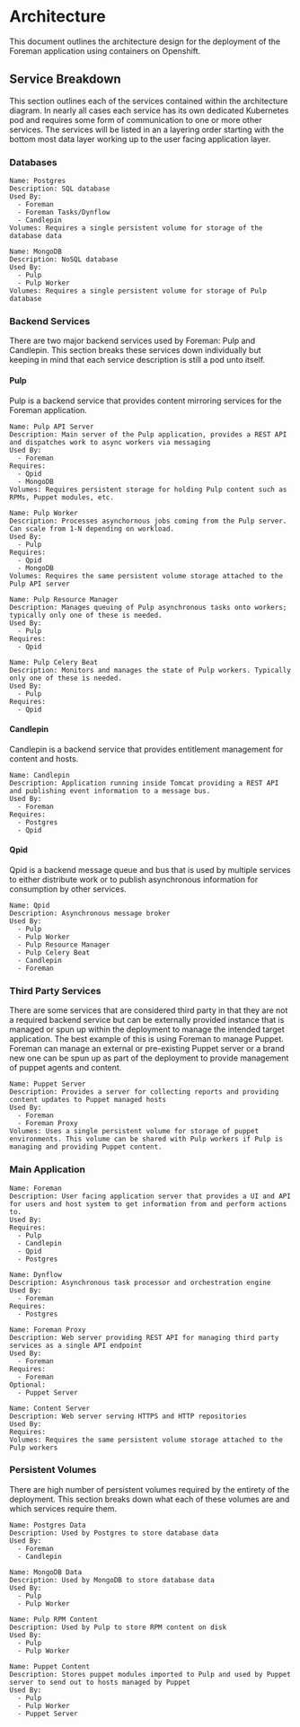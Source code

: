# Architecture

This document outlines the architecture design for the deployment of the Foreman application using containers on Openshift.

## Service Breakdown

This section outlines each of the services contained within the architecture diagram. In nearly all cases each service has its own dedicated Kubernetes pod and requires some form of communication to one or more other services. The services will be listed in an a layering order starting with the bottom most data layer working up to the user facing application layer.

### Databases

    Name: Postgres
    Description: SQL database
    Used By:
      - Foreman
      - Foreman Tasks/Dynflow
      - Candlepin
    Volumes: Requires a single persistent volume for storage of the database data

    Name: MongoDB
    Description: NoSQL database
    Used By:
      - Pulp
      - Pulp Worker
    Volumes: Requires a single persistent volume for storage of Pulp database

### Backend Services

There are two major backend services used by Foreman: Pulp and Candlepin. This section breaks these services down individually but keeping in mind that each service description is still a pod unto itself.

#### Pulp

Pulp is a backend service that provides content mirroring services for the Foreman application.

    Name: Pulp API Server
    Description: Main server of the Pulp application, provides a REST API and dispatches work to async workers via messaging
    Used By:
      - Foreman
    Requires:
      - Qpid
      - MongoDB
    Volumes: Requires persistent storage for holding Pulp content such as RPMs, Puppet modules, etc.

    Name: Pulp Worker
    Description: Processes asynchornous jobs coming from the Pulp server. Can scale from 1-N depending on workload.
    Used By:
      - Pulp
    Requires:
      - Qpid
      - MongoDB
    Volumes: Requires the same persistent volume storage attached to the Pulp API server

    Name: Pulp Resource Manager
    Description: Manages queuing of Pulp asynchronous tasks onto workers; typically only one of these is needed.
    Used By:
      - Pulp
    Requires:
      - Qpid

    Name: Pulp Celery Beat
    Description: Monitors and manages the state of Pulp workers. Typically only one of these is needed.
    Used By:
      - Pulp
    Requires:
      - Qpid

#### Candlepin

Candlepin is a backend service that provides entitlement management for content and hosts.

    Name: Candlepin
    Description: Application running inside Tomcat providing a REST API and publishing event information to a message bus.
    Used By:
      - Foreman
    Requires:
      - Postgres
      - Qpid

#### Qpid

Qpid is a backend message queue and bus that is used by multiple services to either distribute work or to publish asynchronous information for consumption by other services.

    Name: Qpid
    Description: Asynchronous message broker
    Used By:
      - Pulp
      - Pulp Worker
      - Pulp Resource Manager
      - Pulp Celery Beat
      - Candlepin
      - Foreman

### Third Party Services

There are some services that are considered third party in that they are not a required backend service but can be externally provided instance that is managed or spun up within the deployment to manage the intended target application. The best example of this is using Foreman to manage Puppet. Foreman can manage an external or pre-existing Puppet server or a brand new one can be spun up as part of the deployment to provide management of puppet agents and content.

    Name: Puppet Server
    Description: Provides a server for collecting reports and providing content updates to Puppet managed hosts
    Used By:
      - Foreman
      - Foreman Proxy
    Volumes: Uses a single persistent volume for storage of puppet environments. This volume can be shared with Pulp workers if Pulp is managing and providing Puppet content.

### Main Application

    Name: Foreman
    Description: User facing application server that provides a UI and API for users and host system to get information from and perform actions to.
    Used By:
    Requires:
      - Pulp
      - Candlepin
      - Qpid
      - Postgres

    Name: Dynflow
    Description: Asynchronous task processor and orchestration engine
    Used By:
      - Foreman
    Requires:
      - Postgres

    Name: Foreman Proxy
    Description: Web server providing REST API for managing third party services as a single API endpoint
    Used By:
      - Foreman
    Requires:
      - Foreman
    Optional:
      - Puppet Server

    Name: Content Server
    Description: Web server serving HTTPS and HTTP repositories
    Used By:
    Requires:
    Volumes: Requires the same persistent volume storage attached to the Pulp workers

### Persistent Volumes

There are high number of persistent volumes required by the entirety of the deployment. This section breaks down what each of these volumes are and which services require them.

    Name: Postgres Data
    Description: Used by Postgres to store database data
    Used By:
      - Foreman
      - Candlepin

    Name: MongoDB Data
    Description: Used by MongoDB to store database data
    Used By:
      - Pulp
      - Pulp Worker

    Name: Pulp RPM Content
    Description: Used by Pulp to store RPM content on disk
    Used By:
      - Pulp
      - Pulp Worker

    Name: Puppet Content
    Description: Stores puppet modules imported to Pulp and used by Puppet server to send out to hosts managed by Puppet
    Used By:
      - Pulp
      - Pulp Worker
      - Puppet Server
